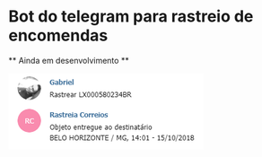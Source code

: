 # Bot do telegram para rastreio de encomendas

** Ainda em desenvolvimento **

![rastreio exemplo](https://raw.githubusercontent.com/ynixt/rastreia-correios/master/exemplos/rastreio.png)
